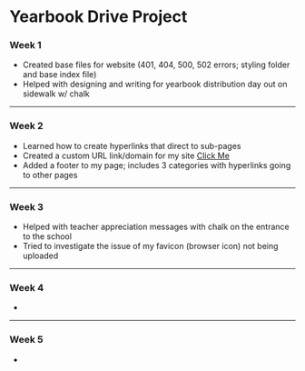 # Yearbook Drive Project

### Week 1
- Created base files for website (401, 404, 500, 502 errors; styling folder and base index file)
- Helped with designing and writing for yearbook distribution day out on sidewalk w/ chalk

---
### Week 2
- Learned how to create hyperlinks that direct to sub-pages
- Created a custom URL link/domain for my site [Click Me](https://connorhv.work)
- Added a footer to my page; includes 3 categories with hyperlinks going to other pages

---
### Week 3
- Helped with teacher appreciation messages with chalk on the entrance to the school
- Tried to investigate the issue of my favicon (browser icon) not being uploaded

---
### Week 4
- 

---
### Week 5
- 